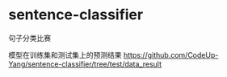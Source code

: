 # sentence-classifier
句子分类比赛


模型在训练集和测试集上的预测结果
https://github.com/CodeUp-Yang/sentence-classifier/tree/test/data_result
